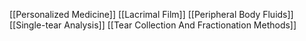 [[Personalized Medicine]]
[[Lacrimal Film]]
[[Peripheral Body Fluids]]
[[Single-tear Analysis]]
[[Tear Collection And Fractionation Methods]]
